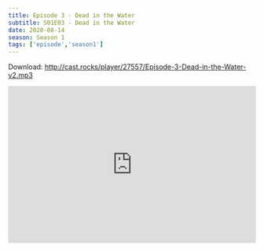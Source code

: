```yaml
---
title: Episode 3 - Dead in the Water
subtitle: S01E03 - Dead in the Water
date: 2020-08-14
season: Season 1
tags: ['episode','season1']
---
```


Download: <a href="http://cast.rocks/player/27557/Episode-3-Dead-in-the-Water-v2.mp3" Alt="Episode 3 - Dead in the Water">http://cast.rocks/player/27557/Episode-3-Dead-in-the-Water-v2.mp3</a>

<iframe src="https://cast.rocks/player/27557/Episode-3-Dead-in-the-Water-v2.mp3?episodeTitle=Episode%203%20-%20Dead%20in%20the%20water&podcastTitle=Couple%20of%20Idjits&episodeDate=August%2014th%2C%202020&imageURL=https%3A%2F%2Fcast.rocks%2Fhosting%2F27557%2Ffeeds%2FCAURZ.jpg" style="border: none; min-height: 265px; max-height: 320px; max-width: 558px; min-width: 270px; width: 100%; height: 100%;" scrollbars="no"></iframe>


